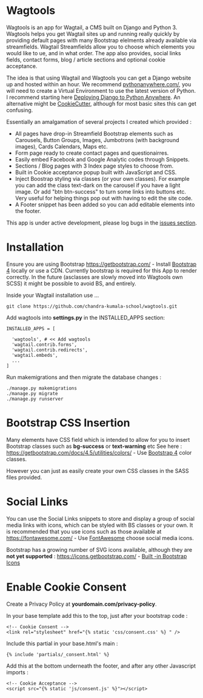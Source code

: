 # Wagtools

Wagtools is an app for Wagtail, a CMS built on Django and Python 3.  Wagtools helps you get Wagtail sites up and running really quickly by providing default pages with many Bootstrap elelments already available via streamfields.  Wagtail Streamfields allow you to choose which elements you would like to ue, and in what order.  The app also provides, social links fields, contact forms, blog / article sections and optional cookie acceptance.

The idea is that using Wagtail and Wagtools you can get a Django website up and hosted within an hour.  We recommend [pythonanywhere.com/](https://www.pythonanywhere.com/), you will need to create a Virtual Environment to use the latest version of Python.  I recommend starting here [Deploying Django to Python Anywhere](https://help.pythonanywhere.com/pages/DeployExistingDjangoProject/).  An alternative might be [CookieCutter](https://github.com/cookiecutter/cookiecutter), although for most basic sites this can get confusing.

Essentially an amalgamation of several projects I created which provided :

- All pages have drop-in Streamfield Bootstrap elements such as Carousels, Button Groups, Images, Jumbotrons (with background images), Cards Calendars, Maps etc.
- Form page ready to create contact pages and questionairres.
- Easily embed Facebook and Google Analytic codes through Snippets.
- Sections / Blog pages with 3 Index page styles to choose from.
- Built in Cookie acceptance popup built with JavaScript and CSS.
- Inject Boostrap styling via classes (or your own classes).  For example you can add the class text-dark on the carousel if you have a light image.  Or add "btn btn-success" to turn some links into buttons etc.  Very useful for helping things pop out with having to edit the site code.
- A Footer snippet has been added so you can add editable elements into the footer.

This app is under active development, please log bugs in the [issues section](https://github.com/chandra-kumala-school/wagtools/issues).

# Installation
Ensure you are using Bootstrap 
https://getbootstrap.com/ - Install [Bootstrap 4](https://getbootstrap.com/) locally or use a CDN.
Currently bootstrap is required for this App to render correctly. In the future (asclasses are slowly moved into Wagtools own SCSS) it might be possible to avoid BS, and entirely.

Inside your Wagtail installation use ...
```
git clone https://github.com/chandra-kumala-school/wagtools.git
```
Add wagtools into **settings.py** in the INSTALLED_APPS section:

```
INSTALLED_APPS = [

  'wagtools', # << Add wagtools
  'wagtail.contrib.forms',
  'wagtail.contrib.redirects',
  'wagtail.embeds',
  ...
]
```
Run makemigrations and then migrate the database changes :
```
./manage.py makemigrations
./manage.py migrate
./manage.py runserver
```

# Bootstrap CSS Insertion

Many elements have CSS field which is intended to allow for you to insert Bootstrap classes such as **bg-success** or **text-warning** etc
See here :
https://getbootstrap.com/docs/4.5/utilities/colors/ - Use [Bootstrap 4](https://getbootstrap.com/docs/4.5/utilities/colors/) color classes.

However you can just as easily create your own CSS classes in the SASS files provided.

# Social Links
You can use the Social Links snippets to store and display a group of social media links with icons, which can be styled with BS classes or your own.  It is recommended that you use icons such as those available at 
https://fontawesome.com/ - Use [FontAwesome](https://getbootstrap.com/docs/4.5/utilities/colors/) choose social media icons.

Bootstrap has a growing number of SVG icons available, although they are **not yet supported** : 
https://icons.getbootstrap.com/ - [Built -in Bootstrap Icons](https://icons.getbootstrap.com/)


# Enable Cookie Consent

Create a Privacy Policy at **yourdomain.com/privacy-policy**.

In your base template add this to the top, just after your bootstrap code :
```
<!-- Cookie Consent -->
<link rel="stylesheet" href="{% static 'css/consent.css' %} " />
```
Include this partial in your base.html's main <body> :
```
{% include 'partials/_consent.html' %}
```
Add this at the bottom underneath the footer, and after any other Javascript imports :
  ```    
  <!-- Cookie Acceptance -->
  <script src="{% static 'js/consent.js' %}"></script>
  ```
